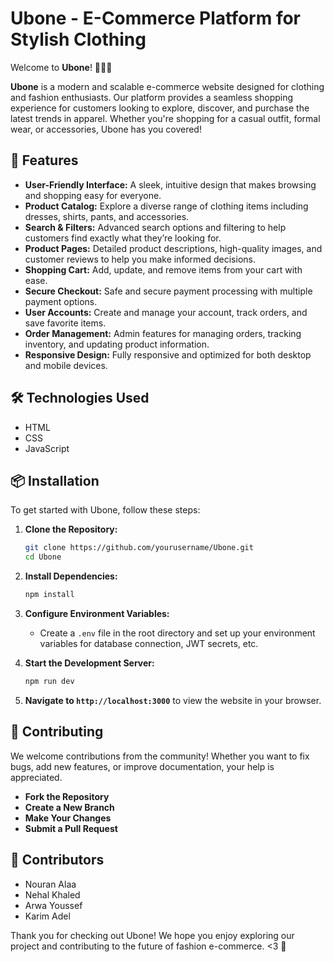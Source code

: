 # Ubone - E-Commerce Platform for Stylish Clothing

Welcome to **Ubone**! 🎨👗👖

**Ubone** is a modern and scalable e-commerce website designed for clothing and fashion enthusiasts. Our platform provides a seamless shopping experience for customers looking to explore, discover, and purchase the latest trends in apparel. Whether you're shopping for a casual outfit, formal wear, or accessories, Ubone has you covered!

## 🚀 Features

- **User-Friendly Interface:** A sleek, intuitive design that makes browsing and shopping easy for everyone.
- **Product Catalog:** Explore a diverse range of clothing items including dresses, shirts, pants, and accessories.
- **Search & Filters:** Advanced search options and filtering to help customers find exactly what they’re looking for.
- **Product Pages:** Detailed product descriptions, high-quality images, and customer reviews to help you make informed decisions.
- **Shopping Cart:** Add, update, and remove items from your cart with ease.
- **Secure Checkout:** Safe and secure payment processing with multiple payment options.
- **User Accounts:** Create and manage your account, track orders, and save favorite items.
- **Order Management:** Admin features for managing orders, tracking inventory, and updating product information.
- **Responsive Design:** Fully responsive and optimized for both desktop and mobile devices.

## 🛠️ Technologies Used

- HTML
- CSS
- JavaScript

## 📦 Installation

To get started with Ubone, follow these steps:

1. **Clone the Repository:**

   ```bash
   git clone https://github.com/yourusername/Ubone.git
   cd Ubone
   ```

2. **Install Dependencies:**

   ```bash
   npm install
   ```

3. **Configure Environment Variables:**

   - Create a `.env` file in the root directory and set up your environment variables for database connection, JWT secrets, etc.

4. **Start the Development Server:**

   ```bash
   npm run dev
   ```

5. **Navigate to `http://localhost:3000`** to view the website in your browser.

## 🌟 Contributing

We welcome contributions from the community! Whether you want to fix bugs, add new features, or improve documentation, your help is appreciated.

- **Fork the Repository**
- **Create a New Branch**
- **Make Your Changes**
- **Submit a Pull Request**

## 🤝 Contributors

- Nouran Alaa
- Nehal Khaled
- Arwa Youssef
- Karim Adel

Thank you for checking out Ubone! We hope you enjoy exploring our project and contributing to the future of fashion e-commerce. <3 🌟
